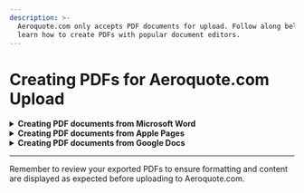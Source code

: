 ```yaml
---
description: >-
  Aeroquote.com only accepts PDF documents for upload. Follow along below to
  learn how to create PDFs with popular document editors.
---
```


# Creating PDFs for Aeroquote.com Upload

<details>

<summary><strong>Creating PDF documents from Microsoft Word</strong></summary>



1. Create your document in any style that suits you.
2. Select File -> Save As...
3. In the next window, select "PDF" from the "File Format" selector.
4. Click Export.
5. Your new PDF document will be available in your chosen saved file folder.

</details>

<details>

<summary><strong>Creating PDF documents from Apple Pages</strong></summary>



1. Open your document in Apple Pages.
2. Go to File -> Export To -> PDF...
3. Adjust any necessary settings in the next window.
4. Click Next...
5. Choose where to save your PDF and click Export.
6. Your new PDF document will be saved in your selected location.

</details>

<details>

<summary><strong>Creating PDF documents from Google Docs</strong></summary>



1. Open your document in Google Docs.
2. Go to File -> Download -> PDF Document.
3. The PDF will be downloaded to your computer's default downloads folder or your specified download location.

</details>

***

Remember to review your exported PDFs to ensure formatting and content are displayed as expected before uploading to Aeroquote.com.
